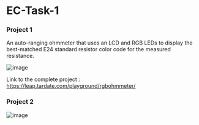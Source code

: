 # EC-Task-1

### Project 1
An auto-ranging ohmmeter that uses an LCD and RGB LEDs to display the best-matched E24 standard resistor color code for the measured resistance.

![image](https://user-images.githubusercontent.com/85746610/128638181-36d4ef24-991d-4fac-93fd-d9f9b5b131cc.png)

Link to the complete project : https://leap.tardate.com/playground/rgbohmmeter/

### Project 2

![image](https://hackster.imgix.net/uploads/attachments/1053599/flick-music-demo_3uTVug5Ovq.gif?auto=compress&gifq=35&w=900&h=675&fit=min&fm=mp4)
